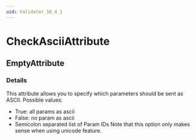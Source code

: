 ```yaml
---
uid: Validator_10_4_1
---
```


# CheckAsciiAttribute

## EmptyAttribute

<!-- Description, Properties, ... sections are auto-generated. -->
<!-- REPLACE ME AUTO-GENERATION -->

### Details

This attribute allows you to specify which parameters should be sent as ASCII. Possible values:
 - True: all params as ascii
 - False: no param as ascii
 - Semicolon separated list of Param IDs
Note that this option only makes sense when using unicode feature.

<!-- Uncomment to add example code -->
<!--### Example code-->
